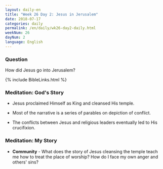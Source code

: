 ```yaml
---
layout: daily-en
title: "Week 26 Day 2: Jesus in Jerusalem"
date: 2018-07-17 
categories: daily
permalink: /en/daily/wk26-day2-daily.html
weekNum: 26
dayNum: 2
language: English
---
```


### Question     
How did Jesus go into Jerusalem?

{% include BibleLinks.html %} 

### Meditation: God's Story   
+ Jesus proclaimed Himself as King and cleansed His temple. 

+ Most of the narrative is a series of parables on depiction of conflict. 

+ The conflicts between Jesus and religious leaders eventually led to His crucifixion. 

### Meditation: My Story   
+ **Community** - What does the story of Jesus cleansing the temple teach me how to treat the place of worship? How do I face my own anger and others' sins? 
